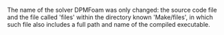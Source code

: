 The name of the solver DPMFoam was only changed: the source code file and the file called 'files' within the directory known 'Make/files', in which such file also includes a full path and name of the compiled executable.
